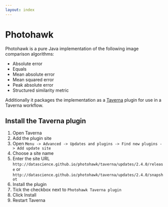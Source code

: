 ```yaml
---
layout: index
---
```


# Photohawk
Photohawk is a pure Java implementation of the following image comparison algorithms:

* Absolute error
* Equals
* Mean absolute error
* Mean squared error
* Peak absolute error
* Structured similarity metric

Additionally it packages the implementation as a [Taverna](http://www.taverna.org.uk/) plugin for use in a Taverna workflow.

## Install the Taverna plugin

1. Open Taverna
2. Add the plugin site
  1. Open `Menu -> Advanced -> Updates and plugins -> Find new plugins -> Add update site`
  2. Choose a site name
  3. Enter the site URL `http://datascience.github.io/photohawk/taverna/updates/2.4.0/release` or `http://datascience.github.io/photohawk/taverna/updates/2.4.0/snapshot`
3. Install the plugin
  1. Tick the checkbox next to `Photohawk Taverna plugin`
  2. Click Install
4. Restart Taverna